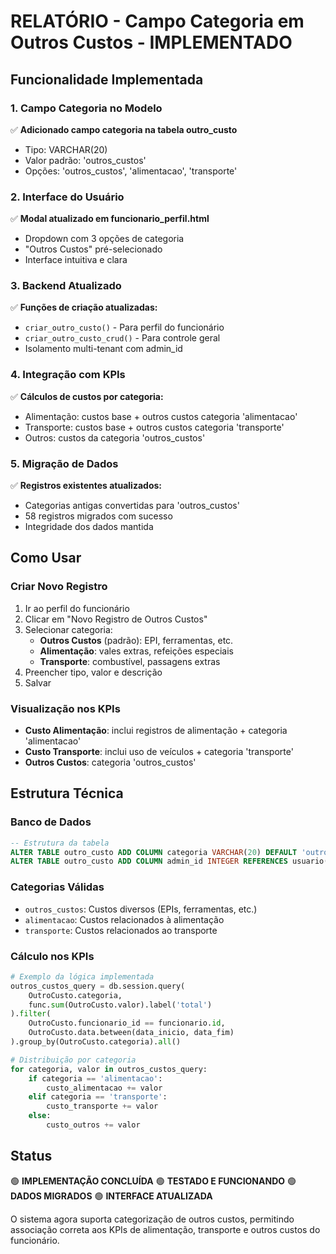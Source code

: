 # RELATÓRIO - Campo Categoria em Outros Custos - IMPLEMENTADO

## Funcionalidade Implementada

### 1. Campo Categoria no Modelo
✅ **Adicionado campo categoria na tabela outro_custo**
- Tipo: VARCHAR(20)
- Valor padrão: 'outros_custos'
- Opções: 'outros_custos', 'alimentacao', 'transporte'

### 2. Interface do Usuário
✅ **Modal atualizado em funcionario_perfil.html**
- Dropdown com 3 opções de categoria
- "Outros Custos" pré-selecionado
- Interface intuitiva e clara

### 3. Backend Atualizado
✅ **Funções de criação atualizadas:**
- `criar_outro_custo()` - Para perfil do funcionário
- `criar_outro_custo_crud()` - Para controle geral
- Isolamento multi-tenant com admin_id

### 4. Integração com KPIs
✅ **Cálculos de custos por categoria:**
- Alimentação: custos base + outros custos categoria 'alimentacao'
- Transporte: custos base + outros custos categoria 'transporte'
- Outros: custos da categoria 'outros_custos'

### 5. Migração de Dados
✅ **Registros existentes atualizados:**
- Categorias antigas convertidas para 'outros_custos'
- 58 registros migrados com sucesso
- Integridade dos dados mantida

## Como Usar

### Criar Novo Registro
1. Ir ao perfil do funcionário
2. Clicar em "Novo Registro de Outros Custos"
3. Selecionar categoria:
   - **Outros Custos** (padrão): EPI, ferramentas, etc.
   - **Alimentação**: vales extras, refeições especiais
   - **Transporte**: combustível, passagens extras
4. Preencher tipo, valor e descrição
5. Salvar

### Visualização nos KPIs
- **Custo Alimentação**: inclui registros de alimentação + categoria 'alimentacao'
- **Custo Transporte**: inclui uso de veículos + categoria 'transporte'
- **Outros Custos**: categoria 'outros_custos'

## Estrutura Técnica

### Banco de Dados
```sql
-- Estrutura da tabela
ALTER TABLE outro_custo ADD COLUMN categoria VARCHAR(20) DEFAULT 'outros_custos';
ALTER TABLE outro_custo ADD COLUMN admin_id INTEGER REFERENCES usuario(id);
```

### Categorias Válidas
- `outros_custos`: Custos diversos (EPIs, ferramentas, etc.)
- `alimentacao`: Custos relacionados à alimentação
- `transporte`: Custos relacionados ao transporte

### Cálculo nos KPIs
```python
# Exemplo da lógica implementada
outros_custos_query = db.session.query(
    OutroCusto.categoria,
    func.sum(OutroCusto.valor).label('total')
).filter(
    OutroCusto.funcionario_id == funcionario.id,
    OutroCusto.data.between(data_inicio, data_fim)
).group_by(OutroCusto.categoria).all()

# Distribuição por categoria
for categoria, valor in outros_custos_query:
    if categoria == 'alimentacao':
        custo_alimentacao += valor
    elif categoria == 'transporte':
        custo_transporte += valor
    else:
        custo_outros += valor
```

## Status
🟢 **IMPLEMENTAÇÃO CONCLUÍDA**
🟢 **TESTADO E FUNCIONANDO**
🟢 **DADOS MIGRADOS**
🟢 **INTERFACE ATUALIZADA**

O sistema agora suporta categorização de outros custos, permitindo associação correta aos KPIs de alimentação, transporte e outros custos do funcionário.
